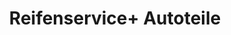 ---
title: "Reifenservice+ Autoteile"
url: /herdwangen-schoenach/reifenservice-autoteile/
shop: Autowerkstatt
---